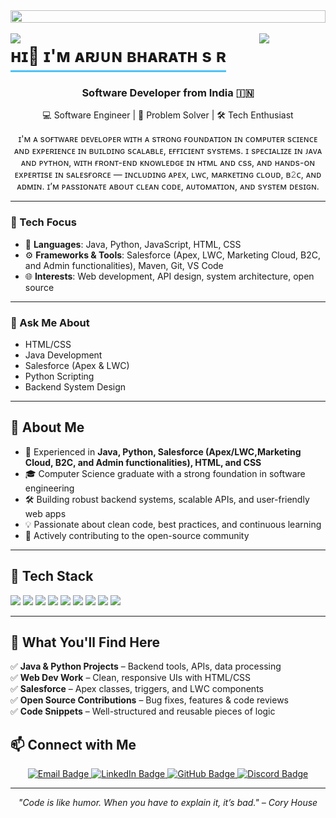 
 <img src="https://i.imgur.com/dBaSKWF.gif" height="20" width="100%">
<div style="position: fixed; top: 0; left: 0; width: 100%; display: flex; justify-content: center; align-items: flex-start; z-index: 9999;">
  <img src="dd-ezgif.com-video-to-gif-converter.gif" alt="Animated GIF" style=" height: 00PX; width: 1200px">
</div>



<img align="left" src="https://user-images.githubusercontent.com/65187002/144930161-2f783401-8d27-4fdf-a2f7-cc0ba32f1f1f.gif" width="21%" style="display:inline;"><img align="right" src="https://user-images.githubusercontent.com/65187002/144930161-2f783401-8d27-4fdf-a2f7-cc0ba32f1f1f.gif" width="21%" style="display:inline;">
<div align="center" style="display: inline-block; border-bottom: 3px solid #4FC3F7; padding-bottom: 5px;">
  <h1 style="margin: 0;">ʜɪ👋 ɪ'ᴍ ᴀʀᴊᴜɴ ʙʜᴀʀᴀᴛʜ s ʀ</h1>
</div>
<h3 align="center">Software Developer from India 🇮🇳</h3>

<p align="center">
💻 Software Engineer | 🚀 Problem Solver | 🛠️ Tech Enthusiast
</p>

<p align="center">
ɪ'ᴍ ᴀ sᴏғᴛᴡᴀʀᴇ ᴅᴇᴠᴇʟᴏᴘᴇʀ ᴡɪᴛʜ ᴀ sᴛʀᴏɴɢ ғᴏᴜɴᴅᴀᴛɪᴏɴ ɪɴ ᴄᴏᴍᴘᴜᴛᴇʀ sᴄɪᴇɴᴄᴇ ᴀɴᴅ ᴇxᴘᴇʀɪᴇɴᴄᴇ ɪɴ ʙᴜɪʟᴅɪɴɢ sᴄᴀʟᴀʙʟᴇ, ᴇғғɪᴄɪᴇɴᴛ sʏsᴛᴇᴍs. ɪ sᴘᴇᴄɪᴀʟɪᴢᴇ ɪɴ ᴊᴀᴠᴀ ᴀɴᴅ ᴘʏᴛʜᴏɴ, ᴡɪᴛʜ ғʀᴏɴᴛ-ᴇɴᴅ ᴋɴᴏᴡʟᴇᴅɢᴇ ɪɴ ʜᴛᴍʟ ᴀɴᴅ ᴄss, ᴀɴᴅ ʜᴀɴᴅs-ᴏɴ ᴇxᴘᴇʀᴛɪsᴇ ɪɴ sᴀʟᴇsғᴏʀᴄᴇ — ɪɴᴄʟᴜᴅɪɴɢ ᴀᴘᴇx, ʟᴡᴄ, ᴍᴀʀᴋᴇᴛɪɴɢ ᴄʟᴏᴜᴅ, ʙ𝟸ᴄ, ᴀɴᴅ ᴀᴅᴍɪɴ. ɪ’ᴍ ᴘᴀssɪᴏɴᴀᴛᴇ ᴀʙᴏᴜᴛ ᴄʟᴇᴀɴ ᴄᴏᴅᴇ, ᴀᴜᴛᴏᴍᴀᴛɪᴏɴ, ᴀɴᴅ sʏsᴛᴇᴍ ᴅᴇsɪɢɴ.
</p>

---

### 🔧 Tech Focus

- 🧠 **Languages**: Java, Python, JavaScript, HTML, CSS  
- ⚙️ **Frameworks & Tools**: Salesforce (Apex, LWC, Marketing Cloud, B2C, and Admin functionalities), Maven, Git, VS Code  
- 🌐 **Interests**: Web development, API design, system architecture, open source  

---

### 💬 Ask Me About

+ HTML/CSS
+ Java Development
+ Salesforce (Apex & LWC)
+ Python Scripting
+ Backend System Design

 
</p>

---

## 🧩 About Me

- 🧠 Experienced in <strong>Java, Python, Salesforce (Apex/LWC,Marketing Cloud, B2C, and Admin functionalities), HTML, and CSS</strong>
- 🎓 Computer Science graduate with a strong foundation in software engineering
- 🛠️ Building robust backend systems, scalable APIs, and user-friendly web apps
- 💡 Passionate about clean code, best practices, and continuous learning
- 🌟 Actively contributing to the open-source community

---

## 🚀 Tech Stack

<p align="left">
  <img src="https://img.shields.io/badge/Java-%23ED8B00.svg?style=for-the-badge&logo=java&logoColor=white" />
  <img src="https://img.shields.io/badge/Python-%2314354C.svg?style=for-the-badge&logo=python&logoColor=white" />
  <img src="https://img.shields.io/badge/Salesforce-00A1E0?style=for-the-badge&logo=salesforce&logoColor=white" />
  <img src="https://img.shields.io/badge/HTML5-E34F26?style=for-the-badge&logo=html5&logoColor=white" />
  <img src="https://img.shields.io/badge/CSS3-1572B6?style=for-the-badge&logo=css3&logoColor=white" />
  <img src="https://img.shields.io/badge/JavaScript-F7DF1E?style=for-the-badge&logo=javascript&logoColor=black" />
  <img src="https://img.shields.io/badge/Git-F05032?style=for-the-badge&logo=git&logoColor=white" />
  <img src="https://img.shields.io/badge/VSCode-007ACC?style=for-the-badge&logo=visualstudiocode&logoColor=white" />
  <img src="https://img.shields.io/badge/Linux-FCC624?style=for-the-badge&logo=linux&logoColor=black" />
</p>

---

## 📌 What You'll Find Here

✅ <strong>Java & Python Projects</strong> – Backend tools, APIs, data processing  
✅ <strong>Web Dev Work</strong> – Clean, responsive UIs with HTML/CSS  
✅ <strong>Salesforce</strong> – Apex classes, triggers, and LWC components  
✅ <strong>Open Source Contributions</strong> – Bug fixes, features & code reviews  
✅ <strong>Code Snippets</strong> – Well-structured and reusable pieces of logic  


## 📫 Connect with Me

<p align="center">
  <a href="mailto:your-arjun200118bharath@gmail.com">
    <img src="https://img.shields.io/badge/Email-D14836?style=for-the-badge&logo=gmail&logoColor=white" alt="Email Badge" />
  </a>
  <a href="https://www.linkedin.com/in/arjun-bharath-99150422a/">
    <img src="https://img.shields.io/badge/LinkedIn-0077B5?style=for-the-badge&logo=linkedin&logoColor=white" alt="LinkedIn Badge" />
  </a>
  <a href="https://github.com/arjunnbharath">
    <img src="https://img.shields.io/badge/GitHub-100000?style=for-the-badge&logo=github&logoColor=white" alt="GitHub Badge" />
  </a>
  </a>
  <a href="https://discord.com/users/its.me.arjun">
    <img src="https://img.shields.io/badge/Discord-5865F2?style=for-the-badge&logo=discord&logoColor=white" alt="Discord Badge" />
  </a>
</p>

---

<p align="center">
  <em>"Code is like humor. When you have to explain it, it’s bad." – Cory House</em>
</p>





